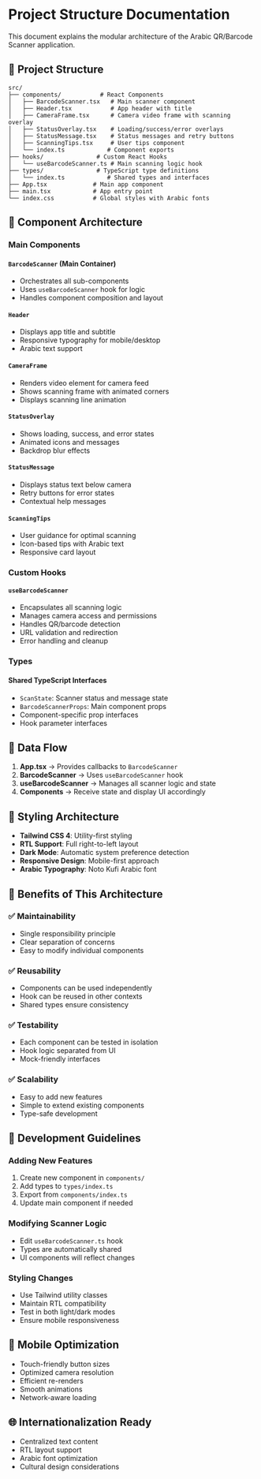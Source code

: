 # Project Structure Documentation

This document explains the modular architecture of the Arabic QR/Barcode Scanner application.

## 📁 Project Structure

```
src/
├── components/           # React Components
│   ├── BarcodeScanner.tsx   # Main scanner component
│   ├── Header.tsx           # App header with title
│   ├── CameraFrame.tsx      # Camera video frame with scanning overlay
│   ├── StatusOverlay.tsx    # Loading/success/error overlays
│   ├── StatusMessage.tsx    # Status messages and retry buttons
│   ├── ScanningTips.tsx     # User tips component
│   └── index.ts            # Component exports
├── hooks/               # Custom React Hooks
│   └── useBarcodeScanner.ts # Main scanning logic hook
├── types/               # TypeScript type definitions
│   └── index.ts            # Shared types and interfaces
├── App.tsx             # Main app component
├── main.tsx            # App entry point
└── index.css           # Global styles with Arabic fonts
```

## 🧩 Component Architecture

### Main Components

#### `BarcodeScanner` (Main Container)
- Orchestrates all sub-components
- Uses `useBarcodeScanner` hook for logic
- Handles component composition and layout

#### `Header`
- Displays app title and subtitle
- Responsive typography for mobile/desktop
- Arabic text support

#### `CameraFrame`
- Renders video element for camera feed
- Shows scanning frame with animated corners
- Displays scanning line animation

#### `StatusOverlay`
- Shows loading, success, and error states
- Animated icons and messages
- Backdrop blur effects

#### `StatusMessage`
- Displays status text below camera
- Retry buttons for error states
- Contextual help messages

#### `ScanningTips`
- User guidance for optimal scanning
- Icon-based tips with Arabic text
- Responsive card layout

### Custom Hooks

#### `useBarcodeScanner`
- Encapsulates all scanning logic
- Manages camera access and permissions
- Handles QR/barcode detection
- URL validation and redirection
- Error handling and cleanup

### Types

#### Shared TypeScript Interfaces
- `ScanState`: Scanner status and message state
- `BarcodeScannerProps`: Main component props
- Component-specific prop interfaces
- Hook parameter interfaces

## 🔄 Data Flow

1. **App.tsx** → Provides callbacks to `BarcodeScanner`
2. **BarcodeScanner** → Uses `useBarcodeScanner` hook
3. **useBarcodeScanner** → Manages all scanner logic and state
4. **Components** → Receive state and display UI accordingly

## 🎨 Styling Architecture

- **Tailwind CSS 4**: Utility-first styling
- **RTL Support**: Full right-to-left layout
- **Dark Mode**: Automatic system preference detection
- **Responsive Design**: Mobile-first approach
- **Arabic Typography**: Noto Kufi Arabic font

## 🔧 Benefits of This Architecture

### ✅ **Maintainability**
- Single responsibility principle
- Clear separation of concerns
- Easy to modify individual components

### ✅ **Reusability**
- Components can be used independently
- Hook can be reused in other contexts
- Shared types ensure consistency

### ✅ **Testability**
- Each component can be tested in isolation
- Hook logic separated from UI
- Mock-friendly interfaces

### ✅ **Scalability**
- Easy to add new features
- Simple to extend existing components
- Type-safe development

## 🚀 Development Guidelines

### Adding New Features
1. Create new component in `components/`
2. Add types to `types/index.ts`
3. Export from `components/index.ts`
4. Update main component if needed

### Modifying Scanner Logic
- Edit `useBarcodeScanner.ts` hook
- Types are automatically shared
- UI components will reflect changes

### Styling Changes
- Use Tailwind utility classes
- Maintain RTL compatibility
- Test in both light/dark modes
- Ensure mobile responsiveness

## 📱 Mobile Optimization

- Touch-friendly button sizes
- Optimized camera resolution
- Efficient re-renders
- Smooth animations
- Network-aware loading

## 🌐 Internationalization Ready

- Centralized text content
- RTL layout support
- Arabic font optimization
- Cultural design considerations